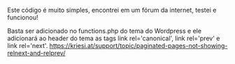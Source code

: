 Este código é muito simples, encontrei em um fórum da internet, testei e funcionou! 

Basta ser adicionado no functions.php do tema do Wordpress e ele adicionará ao header do tema as tags link rel='canonical', link rel='prev' e link rel='next'. 
https://kriesi.at/support/topic/paginated-pages-not-showing-relnext-and-relprev/
